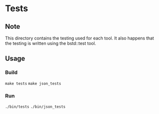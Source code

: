 # Tests

## Note

This directory contains the testing used for each tool. It also happens that the
testing is written using the bstd::test tool.

## Usage

### Build
```make tests```
```make json_tests```

### Run
```./bin/tests```
```./bin/json_tests```
